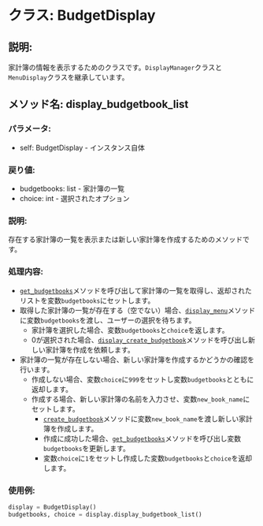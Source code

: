 # クラス: BudgetDisplay

## 説明:
家計簿の情報を表示するためのクラスです。`DisplayManager`クラスと`MenuDisplay`クラスを継承しています。

## メソッド名: display_budgetbook_list

### パラメータ:
- self: BudgetDisplay - インスタンス自体

### 戻り値:
- budgetbooks: list - 家計簿の一覧
- choice: int - 選択されたオプション

### 説明:
存在する家計簿の一覧を表示または新しい家計簿を作成するためのメソッドです。

### 処理内容:
- [`get_budgetbooks`](../../../booklet/budgetbook.py/Budgetbookクラス/get_budgetbooks.html)メソッドを呼び出して家計簿の一覧を取得し、返却されたリストを変数`budgetbooks`にセットします。
- 取得した家計簿の一覧が存在する（空でない）場合、[`display_menu`](../../displaymanager.py/MenuDisplayクラス/display_menu.html)メソッドに変数`budgetbooks`を渡し、ユーザーの選択を待ちます。
  - 家計簿を選択した場合、変数`budgetbooks`と`choice`を返します。
  - 0が選択された場合、[`display_create_budgetbook`](./display_create_budgetbook.html)メソッドを呼び出し新しい家計簿を作成を依頼します。
- 家計簿の一覧が存在しない場合、新しい家計簿を作成するかどうかの確認を行います。
  - 作成しない場合、変数`choice`に`999`をセットし変数`budgetbooks`とともに返却します。
  - 作成する場合、新しい家計簿の名前を入力させ、変数`new_book_name`にセットします。
    - [`create_budgetbook`](../../../booklet/budgetbook.py/Budgetbookクラス/create_budgetbook.html)メソッドに変数`new_book_name`を渡し新しい家計簿を作成します。
    - 作成に成功した場合、[`get_budgetbooks`](../../../booklet/budgetbook.py/Budgetbookクラス/get_budgetbooks.html)メソッドを呼び出し変数`budgetbooks`を更新します。
    - 変数`choice`に`1`をセットし作成した変数`budgetbooks`と`choice`を返却します。

### 使用例:
```python
display = BudgetDisplay()
budgetbooks, choice = display.display_budgetbook_list()
